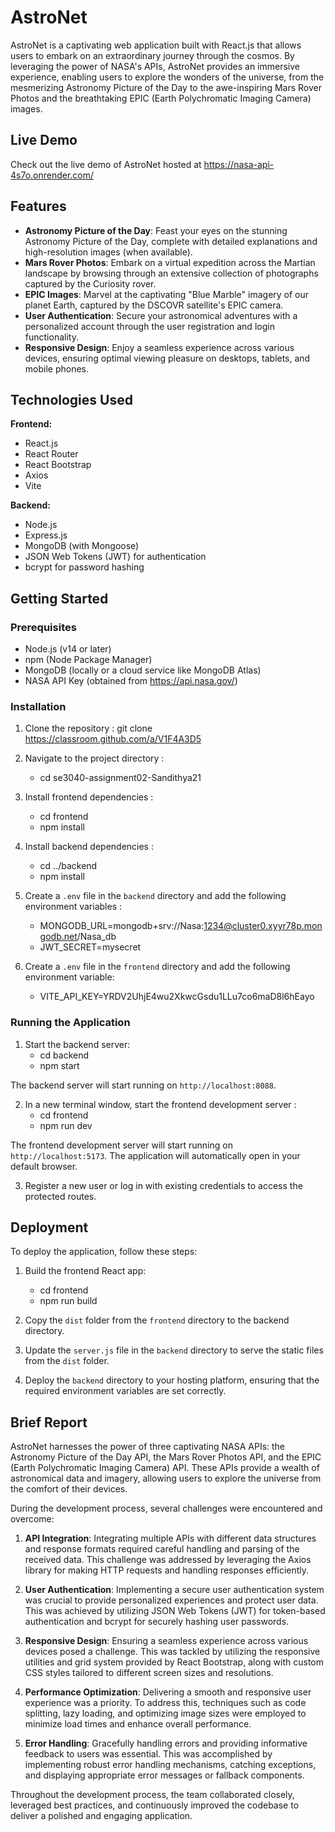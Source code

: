 # AstroNet

AstroNet is a captivating web application built with React.js that allows users to embark on an extraordinary journey through the cosmos. By leveraging the power of NASA's APIs, AstroNet provides an immersive experience, enabling users to explore the wonders of the universe, from the mesmerizing Astronomy Picture of the Day to the awe-inspiring Mars Rover Photos and the breathtaking EPIC (Earth Polychromatic Imaging Camera) images.

## Live Demo

Check out the live demo of AstroNet hosted at https://nasa-api-4s7o.onrender.com/

## Features

- **Astronomy Picture of the Day**: Feast your eyes on the stunning Astronomy Picture of the Day, complete with detailed explanations and high-resolution images (when available).
- **Mars Rover Photos**: Embark on a virtual expedition across the Martian landscape by browsing through an extensive collection of photographs captured by the Curiosity rover.
- **EPIC Images**: Marvel at the captivating "Blue Marble" imagery of our planet Earth, captured by the DSCOVR satellite's EPIC camera.
- **User Authentication**: Secure your astronomical adventures with a personalized account through the user registration and login functionality.
- **Responsive Design**: Enjoy a seamless experience across various devices, ensuring optimal viewing pleasure on desktops, tablets, and mobile phones.

## Technologies Used

**Frontend:**
- React.js
- React Router
- React Bootstrap
- Axios
- Vite

**Backend:**
- Node.js
- Express.js
- MongoDB (with Mongoose)
- JSON Web Tokens (JWT) for authentication
- bcrypt for password hashing

## Getting Started

### Prerequisites

- Node.js (v14 or later)
- npm (Node Package Manager)
- MongoDB (locally or a cloud service like MongoDB Atlas)
- NASA API Key (obtained from https://api.nasa.gov/)

### Installation

1. Clone the repository : git clone https://classroom.github.com/a/V1F4A3D5

2. Navigate to the project directory : 
    - cd se3040-assignment02-Sandithya21

3. Install frontend dependencies : 
    - cd frontend
    - npm install

4. Install backend dependencies : 
    - cd ../backend
    - npm install

5. Create a `.env` file in the `backend` directory and add the following environment variables :
    - MONGODB_URL=mongodb+srv://Nasa:1234@cluster0.xyyr78p.mongodb.net/Nasa_db
    - JWT_SECRET=mysecret

6. Create a `.env` file in the `frontend` directory and add the following environment variable:
    - VITE_API_KEY=YRDV2UhjE4wu2XkwcGsdu1LLu7co6maD8l6hEayo

### Running the Application

1. Start the backend server:
    - cd backend
    - npm start

The backend server will start running on `http://localhost:8088`.

2. In a new terminal window, start the frontend development server :
    - cd frontend
    - npm run dev

The frontend development server will start running on `http://localhost:5173`. The application will automatically open in your default browser.

3. Register a new user or log in with existing credentials to access the protected routes.

## Deployment

To deploy the application, follow these steps:

1. Build the frontend React app:
    - cd frontend
    - npm run build

2. Copy the `dist` folder from the `frontend` directory to the backend directory.

3. Update the `server.js` file in the `backend` directory to serve the static files from the `dist` folder.

4. Deploy the `backend` directory to your hosting platform, ensuring that the required environment variables are set correctly.

## Brief Report

AstroNet harnesses the power of three captivating NASA APIs: the Astronomy Picture of the Day API, the Mars Rover Photos API, and the EPIC (Earth Polychromatic Imaging Camera) API. These APIs provide a wealth of astronomical data and imagery, allowing users to explore the universe from the comfort of their devices.

During the development process, several challenges were encountered and overcome:

1. **API Integration**: Integrating multiple APIs with different data structures and response formats required careful handling and parsing of the received data. This challenge was addressed by leveraging the Axios library for making HTTP requests and handling responses efficiently.

2. **User Authentication**: Implementing a secure user authentication system was crucial to provide personalized experiences and protect user data. This was achieved by utilizing JSON Web Tokens (JWT) for token-based authentication and bcrypt for securely hashing user passwords.

3. **Responsive Design**: Ensuring a seamless experience across various devices posed a challenge. This was tackled by utilizing the responsive utilities and grid system provided by React Bootstrap, along with custom CSS styles tailored to different screen sizes and resolutions.

4. **Performance Optimization**: Delivering a smooth and responsive user experience was a priority. To address this, techniques such as code splitting, lazy loading, and optimizing image sizes were employed to minimize load times and enhance overall performance.

5. **Error Handling**: Gracefully handling errors and providing informative feedback to users was essential. This was accomplished by implementing robust error handling mechanisms, catching exceptions, and displaying appropriate error messages or fallback components.

Throughout the development process, the team collaborated closely, leveraged best practices, and continuously improved the codebase to deliver a polished and engaging application.
